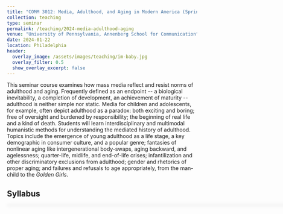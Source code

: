 ```yaml
---
title: "COMM 3012: Media, Adulthood, and Aging in Modern America (Spring 2024)"
collection: teaching
type: seminar
permalink: /teaching/2024-media-adulthood-aging
venue: "University of Pennsylvania, Annenberg School for Communication"
date: 2024-01-22
location: Philadelphia
header:
  overlay_image: /assets/images/teaching/im-baby.jpg
  overlay_filter: 0.5
  show_overlay_excerpt: false
---
```


This seminar course examines how mass media reflect and resist norms of adulthood and aging. Frequently defined as an endpoint -- a biological inevitability, a completion of development, an achievement of maturity -- adulthood is neither simple nor static. Media for children and adolescents, for example, often depict adulthood as a paradox: both exciting and boring; free of oversight and burdened by responsibility; the beginning of real life and a kind of death. Students will learn interdisciplinary and multimodal humanistic methods for understanding the mediated history of adulthood. Topics include the emergence of young adulthood as a life stage, a key demographic in consumer culture, and a popular genre; fantasies of nonlinear aging like intergenerational body-swaps, aging backward, and agelessness; quarter-life, midlife, and end-of-life crises; infantilization and other discriminatory exclusions from adulthood; gender and rhetorics of proper aging; and failures and refusals to age appropriately, from the man-child to the _Golden Girls_.



## Syllabus

<div id="adobe-dc-view" style="width: 800px; box-shadow: 1px 1px 10px 1px #dadada;"></div>
 <script type="text/javascript" src="https://acrobatservices.adobe.com/view-sdk/viewer.js"></script>

<script>
const viewerConfig = {
    embedMode: "IN_LINE"
};
/* Wait for Adobe Acrobat Services PDF Embed API to be ready */
document.addEventListener("adobe_dc_view_sdk.ready", function () {
    /* Initialize the AdobeDC View object */
    var adobeDCView = new AdobeDC.View({
        /* Pass your registered client id */
        clientId: "241b806eb52c4795a0e80b0e242ac9ec",
        /* Pass the div id in which PDF should be rendered */
        divId: "adobe-dc-view",
    });
    /* Invoke the file preview API on Adobe DC View object */
    adobeDCView.previewFile({
        /* Pass information on how to access the file */
        content: {
            /* Location of file where it is hosted */
            location: {
                url: "/assets/documents/comm3012-syllabus.pdf",
            },
        },
        /* Pass meta data of file */
        metaData: {
            /* file name */
            fileName: "comm3012-syllabus.pdf"
        }
    }, viewerConfig);
});
</script>